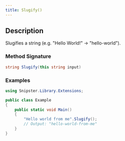 ```yaml
---
title: Slugify()
---
```


## Description
Slugifies a string (e.g. "Hello World!" -> "hello-world").

### Method Signature

```csharp
string Slugify(this string input)
```
### Examples

```csharp
using Snipster.Library.Extensions;

public class Example
{
    public static void Main()
    {
        "Hello world from me".Slugify();
        // Output: "hello-world-from-me"
    }
}
```